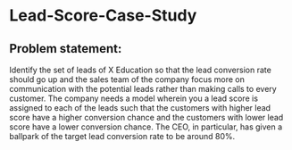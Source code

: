 # Lead-Score-Case-Study
## Problem statement:
Identify the set of leads of X Education so that the lead conversion rate should go up and the sales team of the company focus more on communication with the potential leads rather than making calls to every customer. The company needs a model wherein you a lead score is assigned to each of the leads such that the customers with higher lead score have a higher conversion chance and the customers with lower lead score have a lower conversion chance. The CEO, in particular, has given a ballpark of the target lead conversion rate to be around 80%.
